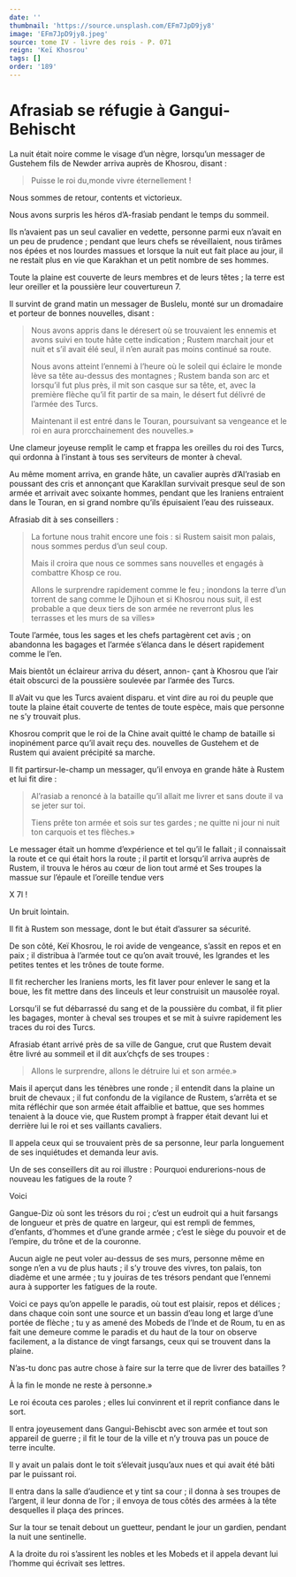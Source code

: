 ```yaml
---
date: ''
thumbnail: 'https://source.unsplash.com/EFm7JpD9jy8'
image: 'EFm7JpD9jy8.jpeg'
source: tome IV - livre des rois - P. 071
reign: 'Keï Khosrou'
tags: []
order: '189'
---
```


# Afrasiab se réfugie à Gangui-Behischt

La nuit était noire comme le visage d’un nègre, lorsqu’un messager de Gustehem fils de Newder arriva auprès de Khosrou, disant :

> Puisse le roi du,monde vivre éternellement !

Nous sommes de retour, contents et victorieux.

Nous avons surpris les héros d’A-frasiab pendant le temps du sommeil.

Ils n’avaient pas un seul cavalier en vedette, personne parmi eux n’avait en un peu de prudence ; pendant que leurs chefs se réveillaient, nous tirâmes nos épées et nos lourdes massues et lorsque la nuit eut fait place au jour, il ne restait plus en vie que Karakhan et un petit nombre de ses hommes.

Toute la plaine est couverte de leurs membres et de leurs têtes ; la terre est leur oreiller et la poussière leur couvertureun 7.

Il survint de grand matin un messager de Buslelu, monté sur un dromadaire et porteur de bonnes nouvelles, disant :

> Nous avons appris dans le déresert où se trouvaient les ennemis et avons suivi en toute hâte cette indication ; Rustem marchait jour et nuit et s’il avait élé seul, il n’en aurait pas moins continué sa route.
>
> Nous avons atteint l’ennemi à l’heure où le soleil qui éclaire le monde lève sa tête au-dessus des montagnes ; Rustem banda son arc et lorsqu’il fut plus près, il mit son casque sur sa tête, et, avec la première flèche qu’il fit partir de sa main, le désert fut délivré de l’armée des Turcs.
>
> Maintenant il est entré dans le Touran, poursuivant sa vengeance et le roi en aura prorcchainement des nouvelles.»

Une clameur joyeuse remplit le camp et frappa les oreilles du roi des Turcs, qui ordonna à l’instant à tous ses serviteurs de monter à cheval.

Au même moment arriva, en grande hâte, un cavalier auprès d’Al’rasiab en poussant des cris et annonçant que Karakllan survivait presque seul de son armée et arrivait avec soixante hommes, pendant que les Iraniens entraient dans le Touran, en si grand nombre qu’ils épuisaient l’eau des ruisseaux.

Afrasiab dit à ses conseillers :

> La fortune nous trahit encore une fois : si Rustem saisit mon palais, nous sommes perdus d’un seul coup.
>
> Mais il croira que nous ce sommes sans nouvelles et engagés à combattre Khosp ce rou.
>
> Allons le surprendre rapidement comme le feu ; inondons la terre d’un torrent de sang comme le Djihoun et si Khosrou nous suit, il est probable a que deux tiers de son armée ne reverront plus les terrasses et les murs de sa villes»

Toute l’armée, tous les sages et les chefs partagèrent cet avis ; on abandonna les bagages et l’armée s’élanca dans le désert rapidement comme le l’en.

Mais bientôt un éclaireur arriva du désert, annon-
çant à Khosrou que l’air était obscurci de la poussière soulevée par l’armée des Turcs.

Il aVait vu que les Turcs avaient disparu. et vint dire au roi du peuple que toute la plaine était couverte de tentes de toute espèce, mais que personne ne s’y trouvait plus.

Khosrou comprit que le roi de la Chine avait quitté le champ de bataille si inopinément parce qu’il avait reçu des. nouvelles de Gustehem et de Rustem qui avaient précipité sa marche.

Il fit partirsur-le-champ un messager, qu’il envoya en grande hâte à Rustem et lui fit dire :

> Al’rasiab a renoncé à la bataille qu’il allait me livrer et sans doute il va se jeter sur toi.
>
> Tiens prête ton armée et sois sur tes gardes ; ne quitte ni jour ni nuit ton carquois et tes flèches.»

Le messager était un homme d’expérience et tel qu’il le fallait ; il connaissait la route et ce qui était hors la route ; il partit et lorsqu’il arriva auprès de Rustem, il trouva le héros au cœur de lion tout armé et Ses troupes la massue sur l’épaule et l’oreille tendue vers

X
7l !

Un bruit lointain.

Il fit à Rustem son message, dont le but était d’assurer sa sécurité.

De son côté, Keï Khosrou, le roi avide de vengeance, s’assit en repos et en paix ; il distribua à l’armée tout ce qu’on avait trouvé, les lgrandes et les petites tentes et les trônes de toute forme.

Il fit rechercher les Iraniens morts, les fit laver pour enlever le sang et la boue, les fit mettre dans des linceuls et leur construisit un mausolée royal.

Lorsqu’il se fut débarrassé du sang et de la poussière du combat, il fit plier les bagages, monter à cheval ses troupes et se mit à suivre rapidement les traces du roi des Turcs.

Afrasiab étant arrivé près de sa ville de Gangue, crut que Rustem devait être livré au sommeil et il dit aux’chçfs de ses troupes :

> Allons le surprendre, allons le détruire lui et son armée.»

Mais il aperçut dans les ténèbres une ronde ; il entendit dans la plaine un bruit de chevaux ; il fut confondu de la vigilance de Rustem, s’arrêta et se mita réfléchir que son armée était affaiblie et battue, que ses hommes tenaient à la douce vie, que Rustem prompt à frapper était devant lui et derrière lui le roi et ses vaillants cavaliers.

Il appela ceux qui se trouvaient près de sa personne, leur parla longuement de ses inquiétudes et demanda leur avis.

Un de ses conseillers dit au roi illustre : Pourquoi endurerions-nous de nouveau les fatigues de la route ?

Voici

Gangue-Diz où sont les trésors du roi ; c’est un eudroit qui a huit farsangs de longueur et près de quatre en largeur, qui est rempli de femmes, d’enfants, d’hommes et d’une grande armée ; c’est le siège du pouvoir et de l’empire, du trône et de la couronne.

Aucun aigle ne peut voler au-dessus de ses murs, personne même en songe n’en a vu de plus hauts ; il s’y trouve des vivres, ton palais, ton diadème et une armée ; tu y jouiras de tes trésors pendant que l’ennemi aura à supporter les fatigues de la route.

Voici ce pays qu’on appelle le paradis, où tout est plaisir, repos et délices ; dans chaque coin sont une source et un bassin d’eau long et large d’une portée de flèche ; tu y as amené des Mobeds de l’Inde et de Roum, tu en as fait une demeure comme le paradis et du haut de la tour on observe facilement, a la distance de vingt farsangs, ceux qui se trouvent dans la plaine.

N’as-tu donc pas autre chose à faire sur la terre que de livrer des batailles ?

À la fin le monde ne reste à personne.»

Le roi écouta ces paroles ; elles lui convinrent et il reprit confiance dans le sort.

Il entra joyeusement dans Gangui-Behiscbt avec son armée et tout son appareil de guerre ; il fit le tour de la ville et n’y trouva pas un pouce de terre inculte.

Il y avait un palais dont le toit s’élevait jusqu’aux nues et qui avait été bâti par le puissant roi.

Il entra dans la salle d’audience et y tint sa cour ; il donna à ses troupes de l’argent, il leur donna de l’or ; il envoya de tous côtés des armées à la tête desquelles il plaça des princes.

Sur la tour se tenait debout un guetteur, pendant le jour un gardien, pendant la nuit une sentinelle.

A la droite du roi s’assirent les nobles et les Mobeds et il appela devant lui l’homme qui écrivait ses lettres.
